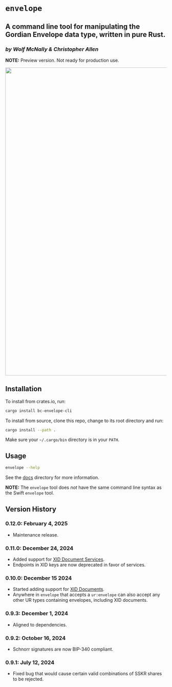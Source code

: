 # `envelope`

## A command line tool for manipulating the Gordian Envelope data type, written in pure Rust.

<!--Guidelines: https://github.com/BlockchainCommons/secure-template/wiki -->

### _by Wolf McNally & Christopher Allen_

**NOTE:** Preview version. Not ready for production use.

<img src="images/envelope-rust-screen.jpg" width=960>

## Installation

To install from crates.io, run:

```bash
cargo install bc-envelope-cli
```

To install from source, clone this repo, change to its root directory and run:

```bash
cargo install --path .
```

Make sure your `~/.cargo/bin` directory is in your `PATH`.

## Usage

```bash
envelope --help
```

See the [docs](docs/README.md) directory for more information.

**NOTE:** The `envelope` tool does *not* have the same command line syntax as the Swift `envelope` tool.

## Version History

### 0.12.0: February 4, 2025

- Maintenance release.

### 0.11.0: December 24, 2024

- Added support for [XID Document Services](docs/XID.md).
- Endpoints in XID keys are now deprecated in favor of services.

### 0.10.0: December 15 2024

- Started adding support for [XID Documents](docs/XID.md).
- Anywhere in `envelope` that accepts a `ur:envelope` can also accept any other UR types containing envelopes, including XID documents.

### 0.9.3: December 1, 2024

- Aligned to dependencies.

### 0.9.2: October 16, 2024

- Schnorr signatures are now BIP-340 compliant.

### 0.9.1: July 12, 2024

- Fixed bug that would cause certain valid combinations of SSKR shares to be rejected.
